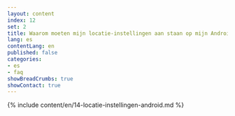 ```yaml
---
layout: content
index: 12
set: 2
title: Waarom moeten mijn locatie-instellingen aan staan op mijn Android-telefoon?
lang: es
contentLang: en
published: false
categories:
- es
- faq
showBreadCrumbs: true
showContact: true
---
```

{% include content/en/14-locatie-instellingen-android.md %}
